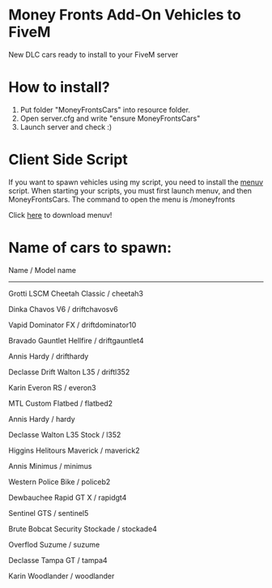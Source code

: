 # Money Fronts Add-On Vehicles to FiveM
New DLC cars ready to install to your FiveM server

# How to install?

1. Put folder "MoneyFrontsCars" into resource folder.
2. Open server.cfg and write "ensure MoneyFrontsCars"
3. Launch server and check :)

# Client Side Script

If you want to spawn vehicles using my script, you need to install the [menuv](https://github.com/ThymonA/menuv) script.
When starting your scripts, you must first launch menuv, and then MoneyFrontsCars.
The command to open the menu is /moneyfronts

Click [here](https://github.com/ThymonA/menuv) to download menuv!

# Name of cars to spawn:

Name / Model name

-------------------------------

Grotti LSCM Cheetah Classic / cheetah3  

Dinka Chavos V6 / driftchavosv6  

Vapid Dominator FX / driftdominator10  

Bravado Gauntlet Hellfire / driftgauntlet4  

Annis Hardy / drifthardy  

Declasse Drift Walton L35 / driftl352  

Karin Everon RS / everon3  

MTL Custom Flatbed / flatbed2  

Annis Hardy / hardy  

Declasse Walton L35 Stock / l352  

Higgins Helitours Maverick / maverick2  

Annis Minimus / minimus  

Western Police Bike / policeb2  

Dewbauchee Rapid GT X / rapidgt4  

Sentinel GTS / sentinel5  

Brute Bobcat Security Stockade / stockade4  

Overflod Suzume / suzume  

Declasse Tampa GT / tampa4  

Karin Woodlander / woodlander  
